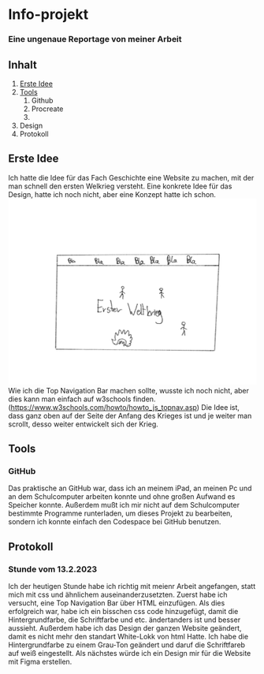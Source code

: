 # Info-projekt
### Eine ungenaue Reportage von meiner Arbeit
## Inhalt
1. <a href="#ErsteIdee"> Erste Idee</a></li>
2. <a href="#Tools"> Tools</a>
    1. Github
    2. Procreate
    3. 
3. Design
4. Protokoll

## <a name="ErsteIdee"> Erste Idee</a>

Ich hatte die Idee für das Fach Geschichte eine Website zu machen, mit der man schnell den ersten Welkrieg versteht. Eine konkrete Idee für das Design, hatte ich noch nicht, aber eine Konzept hatte ich schon.
![Alt-Text](4E037DEC-9BB4-43C9-89C1-1F663A5AC272.png)
Wie ich die Top Navigation Bar machen sollte, wusste ich noch nicht, aber dies kann man einfach auf w3schools finden. (https://www.w3schools.com/howto/howto_js_topnav.asp) Die Idee ist, dass ganz oben auf der Seite der Anfang des Krieges ist und je weiter man scrollt, desso weiter entwickelt sich der Krieg. 

## <a name="Tools"> Tools</a>

### GitHub

Das praktische an GitHub war, dass ich an meinem iPad, an meinen Pc und an dem Schulcomputer arbeiten konnte und ohne großen Aufwand es Speicher konnte. Außerdem mußt ich mir nicht auf dem Schulcomputer bestimmte Programme runterladen, um dieses Projekt zu bearbeiten, sondern ich konnte einfach den Codespace bei GitHub benutzen.


## Protokoll

### Stunde vom 13.2.2023

Ich der heutigen Stunde habe ich richtig mit meienr Arbeit angefangen, statt mich mit css und ähnlichem auseinanderzusetzten. Zuerst habe ich versucht, eine Top Navigation Bar über HTML einzufügen. Als dies erfolgreich war, habe ich ein bisschen css code hinzugefügt, damit die Hintergrundfarbe, die Schriftfarbe und etc. ändertanders ist und besser aussieht. Außerdem habe ich das Design der ganzen Website geändert, damit es nicht mehr den standart White-Lokk von html Hatte. Ich habe die Hintergrundfarbe zu einem Grau-Ton geändert und daruf die Schriftfareb auf weiß eingestellt. Als nächstes würde ich ein Design mir für die Website mit Figma erstellen.